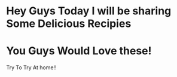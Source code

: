 # Hey Guys Today I will be sharing Some Delicious Recipies 

# You Guys Would Love these!
Try To Try At home!!
